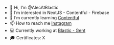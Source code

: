 - 👋 Hi, I’m @AlecAtBlastic
- 👀 I’m interested in NextJS - Contentful - Firebase
- 🌱 I’m currently learning [Contentful](https://www.contentful.com "Contentful")
- 📫 How to reach me [Instagram](https://www.instagram.com/alecmeganck/ "Instagram - Alec Meganck")
- 💻 Currently working at [Blastic - Gent](https://www.blastic.be/en/ "Blastic - ENG")
- 🎓 Certificates: X

<!---
AlecAtBlastic/AlecAtBlastic is a ✨ special ✨ repository because its `README.md` (this file) appears on your GitHub profile.
You can click the Preview link to take a look at your changes.
--->
